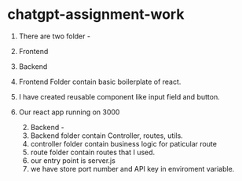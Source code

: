 # chatgpt-assignment-work

1) There are two folder -
1) Frontend
2) Backend

1) Frontend Folder contain basic boilerplate of react.
2) I have created reusable component like input field and button.
3) Our react app running on 3000


   2) Backend -
   1) Backend folder contain Controller, routes, utils.
   2) controller folder contain business logic for paticular route
   3) route folder contain routes that I used.
   4) our entry point is server.js
   5) we have store port number and API key in enviroment variable.